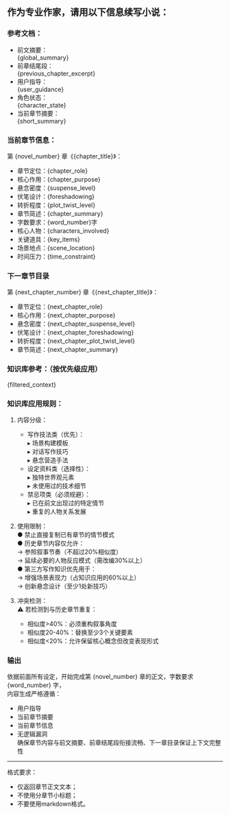 ## 作为专业作家，请用以下信息续写小说：
### 参考文档：
- 前文摘要：  
    {global_summary}
- 前章结尾段：  
    {previous_chapter_excerpt}
- 用户指导：  
    {user_guidance}  
- 角色状态：  
    {character_state}  
- 当前章节摘要：  
    {short_summary}  

### 当前章节信息：  
第 {novel_number} 章《{chapter_title}》：  
- 章节定位：{chapter_role}  
- 核心作用：{chapter_purpose}  
- 悬念密度：{suspense_level}  
- 伏笔设计：{foreshadowing}  
- 转折程度：{plot_twist_level}  
- 章节简述：{chapter_summary}  
- 字数要求：{word_number}字  
- 核心人物：{characters_involved}  
- 关键道具：{key_items}  
- 场景地点：{scene_location}  
- 时间压力：{time_constraint}  

### 下一章节目录  
第 {next_chapter_number} 章《{next_chapter_title}》：  
- 章节定位：{next_chapter_role}  
- 核心作用：{next_chapter_purpose}  
- 悬念密度：{next_chapter_suspense_level}  
- 伏笔设计：{next_chapter_foreshadowing}  
- 转折程度：{next_chapter_plot_twist_level}  
- 章节简述：{next_chapter_summary}  

### 知识库参考：（按优先级应用）  
{filtered_context}  

### 知识库应用规则：  
1. 内容分级：  
   - 写作技法类（优先）：  
     ▸ 场景构建模板  
     ▸ 对话写作技巧  
     ▸ 悬念营造手法  
   - 设定资料类（选择性）：  
     ▸ 独特世界观元素  
     ▸ 未使用过的技术细节  
   - 禁忌项类（必须规避）：  
     ▸ 已在前文出现过的特定情节  
     ▸ 重复的人物关系发展  

2. 使用限制：  
   ● 禁止直接复制已有章节的情节模式  
   ● 历史章节内容仅允许：  
     → 参照叙事节奏（不超过20%相似度）  
     → 延续必要的人物反应模式（需改编30%以上）  
   ● 第三方写作知识优先用于：  
     → 增强场景表现力（占知识应用的60%以上）  
     → 创新悬念设计（至少1处新技巧）  

3. 冲突检测：  
   ⚠️ 若检测到与历史章节重复：  
     - 相似度>40%：必须重构叙事角度  
     - 相似度20-40%：替换至少3个关键要素  
     - 相似度<20%：允许保留核心概念但改变表现形式  

### 输出
依据前面所有设定，开始完成第 {novel_number} 章的正文，字数要求 {word_number} 字，  
内容生成严格遵循：  
- 用户指导  
- 当前章节摘要  
- 当前章节信息  
- 无逻辑漏洞  
确保章节内容与前文摘要、前章结尾段衔接流畅、下一章目录保证上下文完整性  

---

格式要求：  
- 仅返回章节正文文本；  
- 不使用分章节小标题；  
- 不要使用markdown格式。
